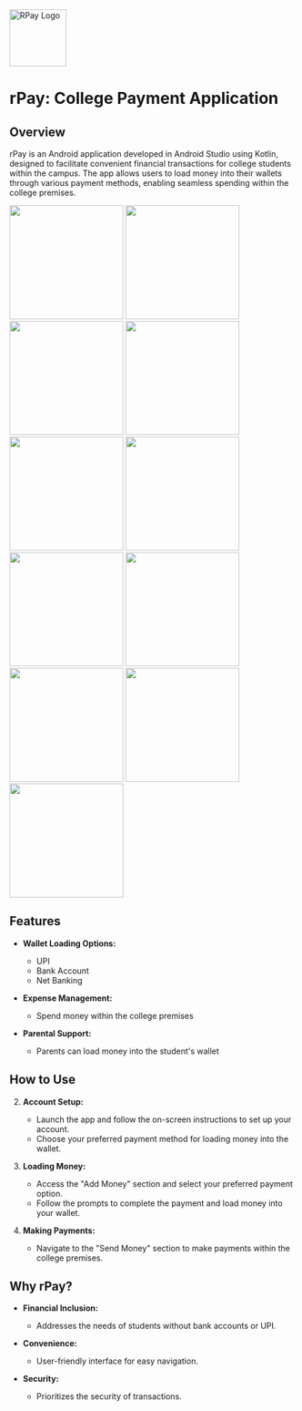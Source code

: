 <a href="https://postimg.cc/svDdccYJ">
  <img src="https://i.postimg.cc/Fs0rhC1w/ic-launcher-playstore.png" alt="RPay Logo" width="100"/>
</a>

# rPay: College Payment Application

## Overview

rPay is an Android application developed in Android Studio using Kotlin, designed to facilitate convenient financial transactions for college students within the campus. The app allows users to load money into their wallets through various payment methods, enabling seamless spending within the college premises.

<p align="left">
  <img src="https://i.postimg.cc/FF65dMY7/Screenshot-2023-12-31-215431.png" width="200"/>
  <img src="https://i.postimg.cc/L6ZdzxPv/Screenshot-2023-12-31-215940.png" width="200"/>
  <img src="https://i.postimg.cc/L6ZdzxPv/Screenshot-2023-12-31-215940.png" width="200"/>
  <img src="https://i.postimg.cc/x1rwgLyQ/Screenshot-2023-12-31-220725.png" width="200"/>
  <img src="https://i.postimg.cc/6QtDxwm1/Screenshot-2023-12-31-220833.png" width="200"/>
  
  <img src="https://i.postimg.cc/wTSpPCzS/Screenshot-2023-12-31-221147.png" width="200"/>
  
  <img src="https://i.postimg.cc/7Z0kyKYb/Screenshot-2023-12-31-221428.png" width="200"/>
  
  <img src="https://i.postimg.cc/MGYJnXBS/Screenshot-2023-12-31-221555.png" width="200"/>
  
  <img src="https://i.postimg.cc/j2mGp7pz/Screenshot-2023-12-31-221820.png" width="200"/>
  
  <img src="https://i.postimg.cc/VNwcsXdg/Screenshot-2023-12-31-221942.png" width="200"/>
  
  <img src="https://i.postimg.cc/NMJhxVbC/Screenshot-2023-12-31-222012.png" width="200"/>

</p>

## Features

- **Wallet Loading Options:**
  - UPI
  - Bank Account
  - Net Banking

- **Expense Management:**
  - Spend money within the college premises

- **Parental Support:**
  - Parents can load money into the student's wallet

## How to Use

2. **Account Setup:**
   - Launch the app and follow the on-screen instructions to set up your account.
   - Choose your preferred payment method for loading money into the wallet.

3. **Loading Money:**
   - Access the "Add Money" section and select your preferred payment option.
   - Follow the prompts to complete the payment and load money into your wallet.

4. **Making Payments:**
   - Navigate to the "Send Money" section to make payments within the college premises.

## Why rPay?

- **Financial Inclusion:**
  - Addresses the needs of students without bank accounts or UPI.

- **Convenience:**
  - User-friendly interface for easy navigation.

- **Security:**
  - Prioritizes the security of transactions.

